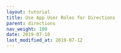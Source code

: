 ```yaml
---
layout: tutorial
title: Use App User Roles for Directions
parent: directions
nav_weight: 100
date: 2019-07-10
last_modified_at: 2019-07-12
---
```

